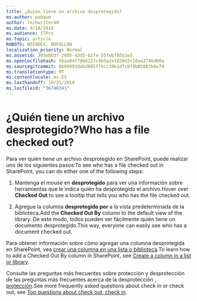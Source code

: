 ```yaml
---
title: ¿Quién tiene un archivo desprotegido?
ms.author: pebaum
author: Techwriter40
ms.date: 9/10/2018
ms.audience: ITPro
ms.topic: article
ROBOTS: NOINDEX, NOFOLLOW
localization_priority: Normal
ms.assetid: 395eb03f-2885-43d5-b2fe-55febf85b1e5
ms.openlocfilehash: 56aa04f7866227c4b5a1e1828d3c10ea3746d00a
ms.sourcegitcommit: 0b06093dabd685f76cc39b1d7c0f8b03883b6e79
ms.translationtype: MT
ms.contentlocale: es-ES
ms.lasthandoff: 10/25/2019
ms.locfileid: "36748341"
---
```

# <a name="who-has-a-file-checked-out"></a><span data-ttu-id="a5cac-102">¿Quién tiene un archivo desprotegido?</span><span class="sxs-lookup"><span data-stu-id="a5cac-102">Who has a file checked out?</span></span>

<span data-ttu-id="a5cac-103">Para ver quién tiene un archivo desprotegido en SharePoint, puede realizar uno de los siguientes pasos:</span><span class="sxs-lookup"><span data-stu-id="a5cac-103">To see who has a file checked out in SharePoint, you can do either one of the following steps:</span></span>
  
1. <span data-ttu-id="a5cac-104">Mantenga el mouse en **desprotegido** para ver una información sobre herramientas que le indica quién ha desprotegido el archivo.</span><span class="sxs-lookup"><span data-stu-id="a5cac-104">Hover over **Checked Out** to see a tooltip that tells you who has the file checked out.</span></span> 
    
2. <span data-ttu-id="a5cac-105">Agregue la columna **desprotegido por** a la vista predeterminada de la biblioteca.</span><span class="sxs-lookup"><span data-stu-id="a5cac-105">Add the **Checked Out By** column to the default view of the library.</span></span> <span data-ttu-id="a5cac-106">De este modo, todos pueden ver fácilmente quién tiene un documento desprotegido.</span><span class="sxs-lookup"><span data-stu-id="a5cac-106">This way, everyone can easily see who has a document checked out.</span></span> 
    
<span data-ttu-id="a5cac-107">Para obtener información sobre cómo agregar una columna desprotegida en SharePoint, vea [crear una columna en una lista o biblioteca](https://go.microsoft.com/fwlink/?linkid=2019591).</span><span class="sxs-lookup"><span data-stu-id="a5cac-107">To learn how to add a Checked Out By column in SharePoint, see [Create a column in a list or library](https://go.microsoft.com/fwlink/?linkid=2019591).</span></span> 
  
<span data-ttu-id="a5cac-108">Consulte las preguntas más frecuentes sobre protección y desprotección de las preguntas más frecuentes acerca de la desprotección [, protección](https://go.microsoft.com/fwlink/?linkid=2018786).</span><span class="sxs-lookup"><span data-stu-id="a5cac-108">See more frequently asked questions about check in or check out, see [Top questions about check out, check in](https://go.microsoft.com/fwlink/?linkid=2018786).</span></span>
  

